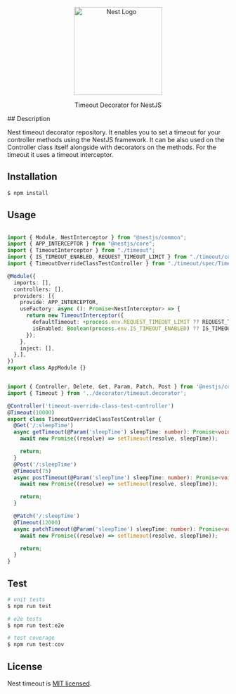 <p align="center">
  <a href="http://nestjs.com/" target="blank"><img src="https://nestjs.com/img/logo-small.svg" width="200" alt="Nest Logo" /></a>
</p>

[circleci-image]: https://img.shields.io/circleci/build/github/nestjs/nest/master?token=abc123def456
[circleci-url]: https://circleci.com/gh/nestjs/nest

  <p align="center">Timeout Decorator for NestJS</p>
## Description

Nest timeout decorator repository. It enables you to set a timeout for your controller methods using the NestJS
framework. It can be also used on the Controller class itself alongside with decorators on the methods. For
the timeout it uses a timeout interceptor.

## Installation

```bash
$ npm install
```

## Usage

```typescript

import { Module, NestInterceptor } from "@nestjs/common";
import { APP_INTERCEPTOR } from "@nestjs/core";
import { TimeoutInterceptor } from "./timeout";
import { IS_TIMEOUT_ENABLED, REQUEST_TIMEOUT_LIMIT } from "./timeout/constants";
import { TimeoutOverrideClassTestController } from "./timeout/spec/TimeoutClassOverrideTest.controller";

@Module({
  imports: [],
  controllers: [],
  providers: [{
    provide: APP_INTERCEPTOR,
    useFactory: async (): Promise<NestInterceptor> => {
      return new TimeoutInterceptor({
        defaultTimeout: +process.env.REQUEST_TIMEOUT_LIMIT ?? REQUEST_TIMEOUT_LIMIT,
        isEnabled: Boolean(process.env.IS_TIMEOUT_ENABLED) ?? IS_TIMEOUT_ENABLED,
      });
    },
    inject: [],
  },],
})
export class AppModule {}

```

```typescript

import { Controller, Delete, Get, Param, Patch, Post } from '@nestjs/common';
import { Timeout } from '../decorator/timeout.decorator';

@Controller('timeout-override-class-test-controller')
@Timeout(10000)
export class TimeoutOverrideClassTestController {
  @Get('/:sleepTime')
  async getTimeout(@Param('sleepTime') sleepTime: number): Promise<void> {
    await new Promise((resolve) => setTimeout(resolve, sleepTime));

    return;
  }
  @Post('/:sleepTime')
  @Timeout(75)
  async postTimeout(@Param('sleepTime') sleepTime: number): Promise<void> {
    await new Promise((resolve) => setTimeout(resolve, sleepTime));

    return;
  }

  @Patch('/:sleepTime')
  @Timeout(12000)
  async patchTimeout(@Param('sleepTime') sleepTime: number): Promise<void> {
    await new Promise((resolve) => setTimeout(resolve, sleepTime));

    return;
  }
}
```

## Test

```bash
# unit tests
$ npm run test

# e2e tests
$ npm run test:e2e

# test coverage
$ npm run test:cov
```

## License

Nest timeout is [MIT licensed](LICENSE).
